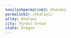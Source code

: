 ```yaml
---
﻿nonslashpermalink2: khalani
permalink2: /khalani/
alley: Khalani
city: Forest Grove
state: Oregon
---
```

